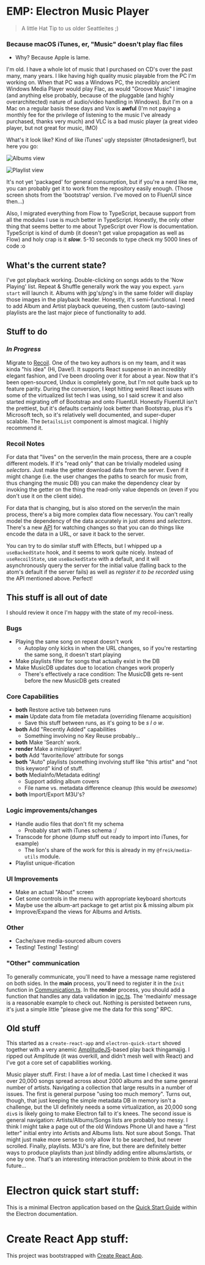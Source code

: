 # EMP: Electron Music Player

> A little Hat Tip to us older Seattleites ;)

### Because macOS iTunes, er, "Music" doesn't play flac files

- Why? Because Apple is lame.

I'm old. I have a whole lot of music that I purchased on CD's over the past
many, many years. I like having high quality music playable from the PC I'm
working on. When that PC was a Windows PC, the incredibly ancient Windows Media
Player would play Flac, as would "Groove Music" I imagine (and anything else
probably, because of the pluggable (and highly overarchitected) nature of
audio/video handling in Windows). But I'm on a Mac on a regular basis these days
and Vox is **awful** (I'm not paying a monthly fee for the privilege of
listening to the music I've already purchased, thanks very much) and VLC is a
bad music player (a great video player, but not great for music, IMO)

What's it look like? Kind of like iTunes' ugly stepsister (#notadesigner!), but
here you go:

![Albums view](doc/albums.jpg)

![Playlist view](doc/playlist.jpg)

It's not yet 'packaged' for general consumption, but if you're a nerd like me,
you can probably get it to work from the repository easily enough. (Those screen
shots from the 'bootstrap' version. I've moved on to FluenUI since then...)

Also, I migrated everything from Flow to TypeScript, because support from all
the modules I use is much better in TypeScript. Honestly, the only other thing
that seems better to me about TypeScript over Flow is documentation. TypeScript
is kind of dumb (it doesn't get value propagation as well as Flow) and holy crap
is it **_slow_**. 5-10 seconds to type check my 5000 lines of code :o

## What's the current state?

I've got playback working. Double-clicking on songs adds to the 'Now Playing'
list. Repeat & Shuffle generally work the way you expect. `yarn start` will
launch it. Albums with jpg's/png's in the same folder will display those images
in the playback header. Honestly, it's semi-functional. I need to add Album and
Artist playback queueing, then custom (auto-saving) playlists are the last major
piece of functionality to add.

## Stuff to do

### _In Progress_

Migrate to [Recoil](https://recoiljs.org). One of the two key authors is on my
team, and it was kinda "his idea" (Hi, Dave!). It supports React suspense in an
incredibly elegant fashion, and I've been drooling over it for about a year. Now
that it's been open-sourced, Undux is completely gone, but I'm not quite back up
to feature parity. During the conversion, I kept hitting weird React issues with
some of the virtualized list tech I was using, so I said screw it and also
started migrating off of Bootstrap and onto FluentUI. Honestly FluentUI isn't
the prettiest, but it's defaults certainly look better than Bootstrap, plus it's
Microsoft tech, so it's relatively well documented, and super-duper scalable.
The `DetailsList` component is almost magical. I highly recommend it.

### Recoil Notes

For data that "lives" on the server/in the main process, there are a couple
different models. If it's "read only" that can be trivially modeled using
_selectors_. Just make the getter download data from the server. Even if it
might change (i.e. the user changes the paths to search for music from, thus
changing the music DB) you can make the dependency clear by invoking the getter
on the thing the read-only value depends on (even if you don't use it on the
client side).

For data that is changing, but is also stored on the server/in the main process,
there's a big more complex data flow necessary. You can't really model the
dependency of the data accurately in just _atoms_ and _selectors_. There's a new
[API](https://recoiljs.org/docs/api-reference/core/useRecoilTransactionObserver)
for watching changes so that you can do things like encode the data in a URL, or
save it back to the server.

You can try to do similar stuff with Effects, but I whipped up a
`useBackedState` hook, and it seems to work quite nicely. Instead of
`useRecoilState`, use `useBackedState` with a default, and it will
asynchronously query the server for the initial value (falling back to the
atom's default if the server fails) as well as _register it to be recorded_
using the API mentioned above. Perfect!

## This stuff is all out of date

I should review it once I'm happy with the state of my recoil-iness.

### Bugs

- Playing the same song on repeat doesn't work
  - Autoplay only kicks in when the URL changes, so if you're restarting the
    same song, it doesn't start playing
- Make playlists filter for songs that actually exist in the DB
- Make MusicDB updates due to location changes work properly
  - There's effectively a race condition: The MusicDB gets re-sent before the
    new MusicDB gets created

### Core Capabilities

- **both** Restore active tab between runs
- **main** Update data from file metadata (overriding filename acquisition)
  - Save this stuff between runs, as it's going to be _s l o w_.
- **both** Add "Recently Added" capabilities
  - Something involving no Key Reuse probably...
- **both** Make 'Search' work.
- **render** Make a miniplayer!
- **both** Add 'favorite/love' attribute for songs
- **both** "Auto" playlists (something involving stuff like "this artist" and
  "not this keyword" kind of stuff.
- **both** MediaInfo/Metadata editing!
  - Support adding album covers
  - File name vs. metadata difference cleanup (this would be _awesome_)
- **both** Import/Export M3U's?

### Logic improvements/changes

- Handle audio files that don't fit my schema
  - Probably start with iTunes schema :/
- Transcode for phone (dump stuff out ready to import into iTunes, for example)
  - The lion's share of the work for this is already in my `@freik/media-utils`
    module.
- Playlist unique-ification

### UI Improvements

- Make an actual "About" screen
- Get some controls in the menu with appropriate keyboard shortcuts
- Maybe use the album-art package to get artist pix & missing album pix
- Improve/Expand the views for Albums and Artists.

### Other

- Cache/save media-sourced album covers
- Testing! Testing! Testing!

### "Other" communication

To generally communicate, you'll need to have a message name registered on both
sides. In the **main** process, you'll need to register it in the `Init`
function in
[Communication.ts](https://github.com/kevinfrei/EMP/blob/main/static/main/Communication.ts).
In the **render** process, you should add a function that handles any data
validation in [ipc.ts](https://github.com/kevinfrei/EMP/blob/main/src/ipc.ts).
The 'mediainfo' message is a reasonable example to check out. Nothing is
persisted between runs, it's just a simple little "please give me the data for
this song" RPC.

## Old stuff

This started as a `create-react-app` and `electron-quick-start` shoved together
with a very anemic
[AmplitudeJS](https://521dimensions.com/open-source/amplitudejs/)-based play
back thingamajig. I ripped out Amplitude (it was overkill, and didn't mesh well
with React) and I've got a core set of capabilities working.

Music player stuff. First: I have a _lot_ of media. Last time I checked it was
over 20,000 songs spread across about 2000 albums and the same general number of
artists. Navigating a collection that large results in a number of issues. The
first is general purpose "using too much memory". Turns out, though, that just
keeping the simple metadata DB in memory isn't a challenge, but the UI
definitely needs a some virtualization, as 20,000 song `div`s is likely going to
make Electron fall to it's knees. The second issue is general navigation:
Artists/Albums/Songs lists are probably too messy. I think I might take a page
out of the old Windows Phone UI and have a "first letter" initial entry into
Artists and Albums lists. Not sure about Songs. That might just make more sense
to only allow it to be searched, but never scrolled. Finally, playlists. M3U's
are fine, but there are definitely better ways to produce playlists than just
blindly adding entire albums/artists, or one by one. That's an interesting
interaction problem to think about in the future...

# Electron quick start stuff:

This is a minimal Electron application based on the
[Quick Start Guide](https://electronjs.org/docs/tutorial/quick-start) within the
Electron documentation.

# Create React App stuff:

This project was bootstrapped with
[Create React App](https://github.com/facebook/create-react-app).
